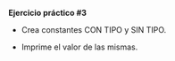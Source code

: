 **Ejercicio práctico #3**

- Crea constantes CON TIPO y SIN TIPO. 

- Imprime el valor de las mismas.